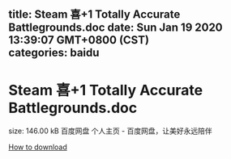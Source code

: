 
title: Steam 喜+1 Totally Accurate Battlegrounds.doc
date: Sun Jan 19 2020 13:39:07 GMT+0800 (CST)    
categories: baidu
---

# Steam 喜+1 Totally Accurate Battlegrounds.doc
size: 146.00 kB
 百度网盘 个人主页 - 百度网盘，让美好永远陪伴
 

[How to download](https://bpcam.bemobtrk.com/go/2ceec3aa-1ca2-46d6-b9ff-aaa5c184517c?jno=1179)